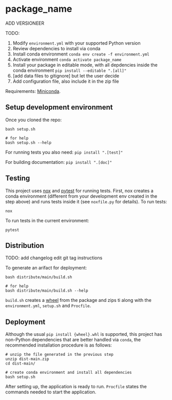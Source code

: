 # package_name

ADD VERSIONEER

TODO:
1. Modify `environment.yml` with your supported Python version
2. Review dependencies to install via conda
3. Install conda environment `conda env create -f environment.yml`
4. Activate environment `conda activate package_name`
5. Install your package in editable mode, with all depdencies inside the conda environment `pip install --editable ".[all]"`
6. [add data files to gitignore] but let the user decide
7. Add configuration file, also include it in the zip file

Requirements: [Miniconda](https://docs.conda.io/en/latest/miniconda.html).

## Setup development environment

Once you cloned the repo:

```
bash setup.sh

# for help
bash setup.sh --help
```


For running tests you also need: `pip install ".[test]"`

For building documentation: `pip install ".[doc]"`


## Testing

This project uses [nox](https://nox.thea.codes/en/stable/) and [pytest](https://doc.pytest.org/en/2.8.7/index.html) for running tests. First, nox creates a conda environment (different from your development env created in the step above) and runs tests inside it (see `noxfile.py` for details). To run tests:

```
nox
```

To run tests in the current environment:

```
pytest
```

## Distribution

TODO: add changelog edit git tag instructions

To generate an arifact for deployment:

```
bash distribute/main/build.sh

# for help
bash distribute/main/build.sh --help
```

`build.sh` creates a [wheel](https://packaging.python.org/glossary/) from the package and zips ti along with the `environment.yml`, `setup.sh` and `Procfile`.

## Deployment


Although the usual `pip install {wheel}.whl` is supported, this project has non-Python dependencies that are better handled via `conda`, the recommended installation procedure is as follows:

```
# unzip the file generated in the previous step
unzip dist-main.zip
cd dist-main/

# create conda environment and install all dependencies
bash setup.sh
```

After setting up, the application is ready to run. `Procfile` states the commands needed to start the application.


